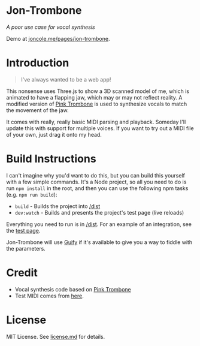 # Jon-Trombone
*A poor use case for vocal synthesis*

Demo at [joncole.me/pages/jon-trombone](http://www.joncole.me/pages/jon-trombone).


# Introduction
> I've always wanted to be a web app!

This nonsense uses Three.js to show a 3D scanned model of me, which is animated to have
a flapping jaw, which may or may not reflect reality. A modified version of
[Pink Trombone](https://dood.al/pinktrombone/) is used to synthesize vocals 
to match the movement of the jaw.

It comes with really, really basic MIDI parsing and playback. Someday I'll
update this with support for multiple voices. If you want to try out a MIDI
file of your own, just drag it onto my head.


# Build Instructions
I can't imagine why you'd want to do this, but you can build this yourself with a
few simple commands. It's a Node project, so all you need to do is run 
`npm install` in the root, and then you can use the following npm tasks 
(e.g. `npm run build`):

* `build` - Builds the project into [/dist](/dist/)
* `dev:watch` - Builds and presents the project's test page (live reloads)

Everything you need to run is in [/dist](/dist/). For an example
of an integration, see the [test page](/testpage/index.html). 

Jon-Trombone will use [Guify](https://github.com/colejd/guify) if it's available to give you a way to fiddle with the parameters.


# Credit
- Vocal synthesis code based on [Pink Trombone](https://dood.al/pinktrombone/)
- Test MIDI comes from [here](http://www.vgmusic.com/file/04c49ca1e71a4d0cf0c56cf3d9033cdd.html).


# License
MIT License. See [license.md](license.md) for details.